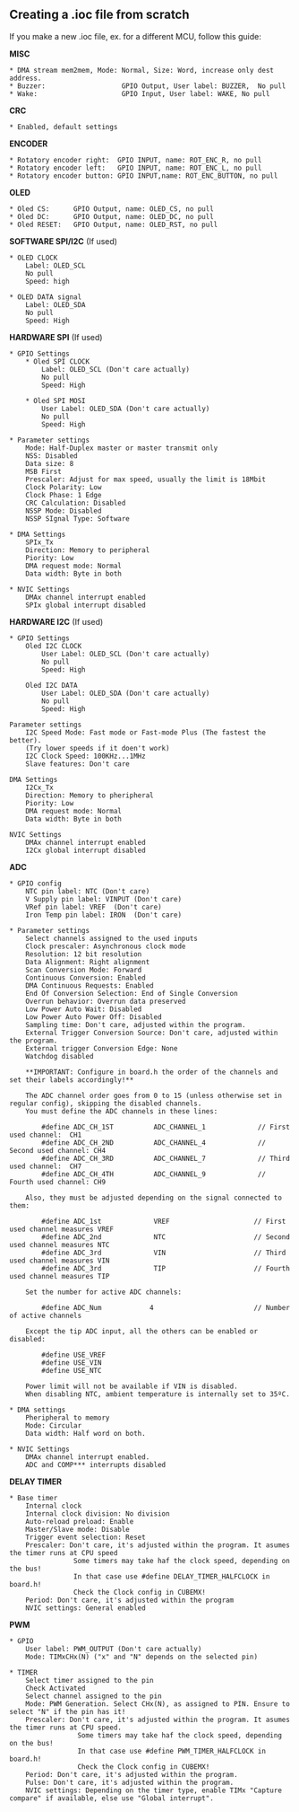 ## Creating a .ioc file from scratch

If you make a new .ioc file, ex. for a different MCU, follow this guide:<br>

**MISC**<br>

    * DMA stream mem2mem, Mode: Normal, Size: Word, increase only dest address.   
    * Buzzer:                   GPIO Output, User label: BUZZER,  No pull
    * Wake:                     GPIO Input, User label: WAKE, No pull       
      
      
**CRC**<br>

    * Enabled, default settings
        
        
**ENCODER**<br>

    * Rotatory encoder right:  GPIO INPUT, name: ROT_ENC_R, no pull
    * Rotatory encoder left:   GPIO INPUT, name: ROT_ENC_L, no pull
    * Rotatory encoder button: GPIO INPUT,name: ROT_ENC_BUTTON, no pull
        
**OLED**<br>

    * Oled CS:      GPIO Output, name: OLED_CS, no pull
    * Oled DC:      GPIO Output, name: OLED_DC, no pull
    * Oled RESET:   GPIO Output, name: OLED_RST, no pull

**SOFTWARE SPI/I2C** (If used)<br>

    * OLED CLOCK
        Label: OLED_SCL
        No pull
        Speed: high
        
    * OLED DATA signal
        Label: OLED_SDA
        No pull
        Speed: High
        
        
**HARDWARE SPI** (If used)<br>

    * GPIO Settings
        * Oled SPI CLOCK
            Label: OLED_SCL (Don't care actually)
            No pull
            Speed: High
            
        * Oled SPI MOSI
            User Label: OLED_SDA (Don't care actually)
            No pull
            Speed: High
            
    * Parameter settings
        Mode: Half-Duplex master or master transmit only
        NSS: Disabled
        Data size: 8
        MSB First
        Prescaler: Adjust for max speed, usually the limit is 18Mbit
        Clock Polarity: Low
        Clock Phase: 1 Edge
        CRC Calculation: Disabled
        NSSP Mode: Disabled
        NSSP SIgnal Type: Software
        
    * DMA Settings
        SPIx_Tx
        Direction: Memory to peripheral
        Piority: Low
        DMA request mode: Normal
        Data width: Byte in both
        
    * NVIC Settings
        DMAx channel interrupt enabled
        SPIx global interrupt disabled
        
        
**HARDWARE I2C** (If used)<br>

    * GPIO Settings
        Oled I2C CLOCK
            User Label: OLED_SCL (Don't care actually)
            No pull
            Speed: High
            
        Oled I2C DATA
            User Label: OLED_SDA (Don't care actually)
            No pull
            Speed: High

    Parameter settings
        I2C Speed Mode: Fast mode or Fast-mode Plus (The fastest the better).
        (Try lower speeds if it doen't work)
        I2C Clock Speed: 100KHz...1MHz
        Slave features: Don't care             
        
    DMA Settings
        I2Cx_Tx
        Direction: Memory to pheripheral
        Piority: Low
        DMA request mode: Normal
        Data width: Byte in both           
        
    NVIC Settings
        DMAx channel interrupt enabled
        I2Cx global interrupt disabled  
        
        
**ADC**<br>

    * GPIO config
        NTC pin label: NTC (Don't care)
        V Supply pin label: VINPUT (Don't care)
        VRef pin label: VREF  (Don't care)
        Iron Temp pin label: IRON  (Don't care)
        
    * Parameter settings
        Select channels assigned to the used inputs
        Clock prescaler: Asynchronous clock mode
        Resolution: 12 bit resolution
        Data Alignment: Right alignment
        Scan Conversion Mode: Forward
        Continuous Conversion: Enabled
        DMA Continuous Requests: Enabled
        End Of Conversion Selection: End of Single Conversion
        Overrun behavior: Overrun data preserved
        Low Power Auto Wait: Disabled
        Low Power Auto Power Off: Disabled
        Sampling time: Don't care, adjusted within the program.
        External Trigger Conversion Source: Don't care, adjusted within the program.
        External trigger Conversion Edge: None
        Watchdog disabled
            
        **IMPORTANT: Configure in board.h the order of the channels and set their labels accordingly!**
        
        The ADC channel order goes from 0 to 15 (unless otherwise set in regular config), skipping the disabled channels.
        You must define the ADC channels in these lines:
              
            #define ADC_CH_1ST          ADC_CHANNEL_1             // First used channel:  CH1
            #define ADC_CH_2ND          ADC_CHANNEL_4             // Second used channel: CH4
            #define ADC_CH_3RD          ADC_CHANNEL_7             // Third used channel:  CH7
            #define ADC_CH_4TH          ADC_CHANNEL_9             // Fourth used channel: CH9
        
        Also, they must be adjusted depending on the signal connected to them:
      
            #define ADC_1st             VREF                     // First used channel measures VREF
            #define ADC_2nd             NTC                      // Second used channel measures NTC
            #define ADC_3rd             VIN                      // Third used channel measures VIN
            #define ADC_3rd             TIP                      // Fourth used channel measures TIP
                
        Set the number for active ADC channels:
              
            #define ADC_Num            4                         // Number of active channels
                  
        Except the tip ADC input, all the others can be enabled or disabled:
        
            #define USE_VREF
            #define USE_VIN
            #define USE_NTC
       
        Power limit will not be available if VIN is disabled.
        When disabling NTC, ambient temperature is internally set to 35ºC.
		
    * DMA settings
        Pheripheral to memory
        Mode: Circular
        Data width: Half word on both.           
		
    * NVIC Settings
        DMAx channel interrupt enabled.
        ADC and COMP*** interrupts disabled 


**DELAY TIMER**<br>

    * Base timer
        Internal clock
        Internal clock division: No division
        Auto-reload preload: Enable
        Master/Slave mode: Disable
        Trigger event selection: Reset
        Prescaler: Don't care, it's adjusted within the program. It asumes the timer runs at CPU speed
                    Some timers may take haf the clock speed, depending on the bus!
                    In that case use #define DELAY_TIMER_HALFCLOCK in board.h!
                    Check the Clock config in CUBEMX!
        Period: Don't care, it's adjusted within the program
        NVIC settings: General enabled


**PWM**<br>

    * GPIO
        User label: PWM_OUTPUT (Don't care actually)
        Mode: TIMxCHx(N) ("x" and "N" depends on the selected pin)
        
    * TIMER
        Select timer assigned to the pin
        Check Activated
        Select channel assigned to the pin
        Mode: PWM Generation. Select CHx(N), as assigned to PIN. Ensure to select "N" if the pin has it!
        Prescaler: Don't care, it's adjusted within the program. It asumes the timer runs at CPU speed.
                     Some timers may take haf the clock speed, depending on the bus!
                     In that case use #define PWM_TIMER_HALFCLOCK in board.h!
                     Check the Clock config in CUBEMX!
        Period: Don't care, it's adjusted within the program.
        Pulse: Don't care, it's adjusted within the program.
        NVIC settings: Depending on the timer type, enable TIMx "Capture compare" if available, else use "Global interrupt".
